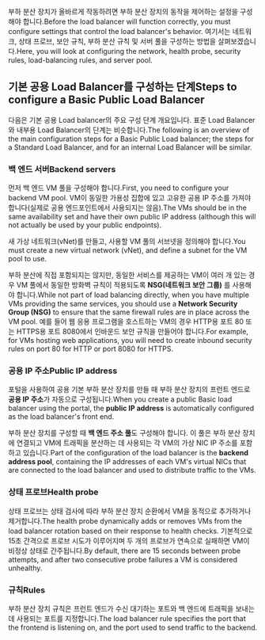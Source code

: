 <span data-ttu-id="77753-101">부하 분산 장치가 올바르게 작동하려면 부하 분산 장치의 동작을 제어하는 설정을 구성해야 합니다.</span><span class="sxs-lookup"><span data-stu-id="77753-101">Before the load balancer will function correctly, you must configure settings that control the load balancer's behavior.</span></span> <span data-ttu-id="77753-102">여기서는 네트워크, 상태 프로브, 보안 규칙, 부하 분산 규칙 및 서버 풀을 구성하는 방법을 살펴보겠습니다.</span><span class="sxs-lookup"><span data-stu-id="77753-102">Here, you will look at configuring the network, health probe, security rules, load-balancing rules, and server pool.</span></span>

## <a name="steps-to-configure-a-basic-public-load-balancer"></a><span data-ttu-id="77753-103">기본 공용 Load Balancer를 구성하는 단계</span><span class="sxs-lookup"><span data-stu-id="77753-103">Steps to configure a Basic Public Load Balancer</span></span>

<span data-ttu-id="77753-104">다음은 기본 공용 Load balancer의 주요 구성 단계 개요입니다. 표준 Load Balancer와 내부용 Load Balancer의 단계는 비슷합니다.</span><span class="sxs-lookup"><span data-stu-id="77753-104">The following is an overview of the main configuration steps for a Basic Public Load balancer; the steps for a Standard Load Balancer, and for an internal Load Balancer will be similar.</span></span>

### <a name="backend-servers"></a><span data-ttu-id="77753-105">백 엔드 서버</span><span class="sxs-lookup"><span data-stu-id="77753-105">Backend servers</span></span>

<span data-ttu-id="77753-106">먼저 백 엔드 VM 풀을 구성해야 합니다.</span><span class="sxs-lookup"><span data-stu-id="77753-106">First, you need to configure your backend VM pool.</span></span> <span data-ttu-id="77753-107">VM이 동일한 가용성 집합에 있고 고유한 공용 IP 주소를 가져야 합니다(실제로 공용 엔드포인트에서 사용되지는 않음).</span><span class="sxs-lookup"><span data-stu-id="77753-107">The VMs should be in the same availability set and have their own public IP address (although this will not actually be used by your public endpoints).</span></span>

<span data-ttu-id="77753-108">새 가상 네트워크(vNet)를 만들고, 사용할 VM 풀의 서브넷을 정의해야 합니다.</span><span class="sxs-lookup"><span data-stu-id="77753-108">You must create a new virtual network (vNet), and define a subnet for the VM pool to use.</span></span>

<span data-ttu-id="77753-109">부하 분산에 직접 포함되지는 않지만, 동일한 서비스를 제공하는 VM이 여러 개 있는 경우 VM 풀에서 동일한 방화벽 규칙이 적용되도록 **NSG(네트워크 보안 그룹)** 를 사용해야 합니다.</span><span class="sxs-lookup"><span data-stu-id="77753-109">While not part of load balancing directly, when you have multiple VMs providing the same services, you should use a **Network Security Group (NSG)** to ensure that the same firewall rules are in place across the VM pool.</span></span> <span data-ttu-id="77753-110">예를 들어 웹 응용 프로그램을 호스트하는 VM의 경우 HTTP용 포트 80 또는 HTTPS용 포트 8080에서 인바운드 보안 규칙을 만들어야 합니다.</span><span class="sxs-lookup"><span data-stu-id="77753-110">For example, for VMs hosting web applications, you will need to create inbound security rules on port 80 for HTTP or port 8080 for HTTPS.</span></span>

### <a name="public-ip-address"></a><span data-ttu-id="77753-111">공용 IP 주소</span><span class="sxs-lookup"><span data-stu-id="77753-111">Public IP address</span></span>

<span data-ttu-id="77753-112">포털을 사용하여 공용 기본 부하 분산 장치를 만들 때 부하 분산 장치의 프런트 엔드로 **공용 IP 주소**가 자동으로 구성됩니다.</span><span class="sxs-lookup"><span data-stu-id="77753-112">When you create a public Basic load balancer using the portal, the **public IP address** is automatically configured as the load balancer's front end.</span></span>

<span data-ttu-id="77753-113">부하 분산 장치를 구성할 때 **백 엔드 주소 풀**도 구성해야 합니다. 이 풀은 부하 분산 장치에 연결되고 VM에 트래픽을 분산하는 데 사용되는 각 VM의 가상 NIC IP 주소를 포함하고 있습니다.</span><span class="sxs-lookup"><span data-stu-id="77753-113">Part of the configuration of the load balancer is the **backend address pool**, containing the IP addresses of each VM's virtual NICs that are connected to the load balancer and used to distribute traffic to the VMs.</span></span> 

### <a name="health-probe"></a><span data-ttu-id="77753-114">상태 프로브</span><span class="sxs-lookup"><span data-stu-id="77753-114">Health probe</span></span>

<span data-ttu-id="77753-115">상태 프로브는 상태 검사에 따라 부하 분산 장치 순환에서 VM을 동적으로 추가하거나 제거합니다.</span><span class="sxs-lookup"><span data-stu-id="77753-115">The health probe dynamically adds or removes VMs from the load balancer rotation based on their response to health checks.</span></span>
<span data-ttu-id="77753-116">기본적으로 15초 간격으로 프로브 시도가 이루어지며 두 개의 프로브가 연속으로 실패하면 VM이 비정상 상태로 간주됩니다.</span><span class="sxs-lookup"><span data-stu-id="77753-116">By default, there are 15 seconds between probe attempts, and after two consecutive probe failures a VM is considered unhealthy.</span></span>

### <a name="rules"></a><span data-ttu-id="77753-117">규칙</span><span class="sxs-lookup"><span data-stu-id="77753-117">Rules</span></span>

<span data-ttu-id="77753-118">부하 분산 장치 규칙은 프런트 엔드가 수신 대기하는 포트와 백 엔드에 트래픽을 보내는 데 사용되는 포트를 지정합니다.</span><span class="sxs-lookup"><span data-stu-id="77753-118">The load balancer rule specifies the port that the frontend is listening on, and the port used to send traffic to the backend.</span></span>